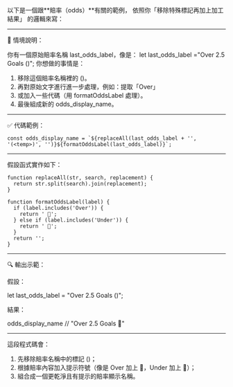 以下是一個跟**賠率（odds）**有關的範例，
依照你「移除特殊標記再加上加工結果」
的邏輯來寫：

---

🧠 情境說明：

你有一個原始賠率名稱 last_odds_label，像是：
let last_odds_label ="Over 2.5 Goals (<temp>)";
你想做的事情是：

1. 移除這個賠率名稱裡的 (<temp>)。
2. 再對原始文字進行進一步處理，例如：提取「Over」
3. 或加入一些代碼（用 formatOddsLabel 處理）。
4. 最後組成新的 odds_display_name。

---

✅ 代碼範例：
```
const odds_display_name = `${replaceAll(last_odds_label + '', '(<temp>)', '')}${formatOddsLabel(last_odds_label)}`;
```
---

假設函式實作如下：
```
function replaceAll(str, search, replacement) {
  return str.split(search).join(replacement);
}

function formatOddsLabel(label) {
  if (label.includes('Over')) {
    return ' 🔼';
  } else if (label.includes('Under')) {
    return ' 🔽';
  }
  return '';
}
```
---

🔍 輸出示範：

假設：

let last_odds_label = "Over 2.5 Goals (<temp>)";

結果：

odds_display_name // "Over 2.5 Goals 🔼"


---

這段程式碼會：

1. 先移除賠率名稱中的標記 (<temp>)；
2. 根據賠率內容加入提示符號（像是 Over 加上 🔼，Under 加上 🔽）；
3. 組合成一個更乾淨且有提示的賠率顯示名稱。
